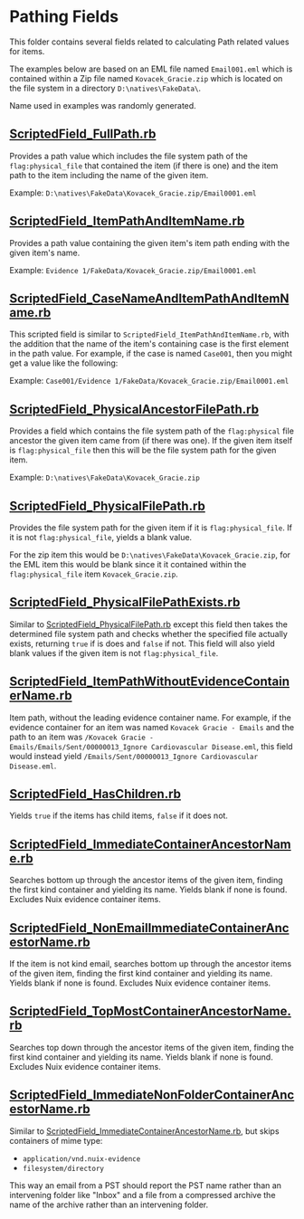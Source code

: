 Pathing Fields
==================

This folder contains several fields related to calculating Path related values for items.  

The examples below are based on an EML file named `Email001.eml` which is contained within a Zip file named `Kovacek_Gracie.zip` which is located on the file system in a directory `D:\natives\FakeData\`.

Name used in examples was randomly generated.

## [ScriptedField_FullPath.rb](https://github.com/Nuix/Scripted-Metadata-Profile-Fields/blob/master/Ruby/Pathing/ScriptedField_FullPath.rb)
Provides a path value which includes the file system path of the `flag:physical_file` that contained the item (if there is one) and the item path to the item including the name of the given item.

Example: `D:\natives\FakeData\Kovacek_Gracie.zip/Email0001.eml`

## [ScriptedField_ItemPathAndItemName.rb](https://github.com/Nuix/Scripted-Metadata-Profile-Fields/blob/master/Ruby/Pathing/ScriptedField_ItemPathAndItemName.rb)

Provides a path value containing the given item's item path ending with the given item's name.

Example: `Evidence 1/FakeData/Kovacek_Gracie.zip/Email0001.eml`

## [ScriptedField_CaseNameAndItemPathAndItemName.rb](https://github.com/Nuix/Scripted-Metadata-Profile-Fields/blob/master/Ruby/Pathing/ScriptedField_CaseNameAndItemPathAndItemName.rb)

This scripted field is similar to `ScriptedField_ItemPathAndItemName.rb`, with the addition that the name of the item's containing case is the first element in the path value.  For example, if the case is named `Case001`, then you might get a value like the following:

Example: `Case001/Evidence 1/FakeData/Kovacek_Gracie.zip/Email0001.eml`

## [ScriptedField_PhysicalAncestorFilePath.rb](https://github.com/Nuix/Scripted-Metadata-Profile-Fields/blob/master/Ruby/Pathing/ScriptedField_PhysicalAncestorFilePath.rb)
Provides a field which contains the file system path of the `flag:physical` file ancestor the given item came from (if there was one).  If the given item itself is `flag:physical_file` then this will be the file system path for the given item.

Example: `D:\natives\FakeData\Kovacek_Gracie.zip`

## [ScriptedField_PhysicalFilePath.rb](https://github.com/Nuix/Scripted-Metadata-Profile-Fields/blob/master/Ruby/Pathing/ScriptedField_PhysicalFilePath.rb)

Provides the file system path for the given item if it is `flag:physical_file`.  If it is not `flag:physical_file`, yields a blank value.

For the zip item this would be `D:\natives\FakeData\Kovacek_Gracie.zip`, for the EML item this would be blank since it it contained within the `flag:physical_file` item `Kovacek_Gracie.zip`.

## [ScriptedField_PhysicalFilePathExists.rb](https://github.com/Nuix/Scripted-Metadata-Profile-Fields/blob/master/Ruby/Pathing/ScriptedField_PhysicalFilePathExists.rb)

Similar to [ScriptedField_PhysicalFilePath.rb](https://github.com/Nuix/Scripted-Metadata-Profile-Fields/blob/master/Ruby/Pathing/ScriptedField_PhysicalFilePath.rb) except this field then takes the determined file system path and checks whether the specified file actually exists, returning `true` if is does and `false` if not.  This field will also yield blank values if the given item is not `flag:physical_file`.

## [ScriptedField_ItemPathWithoutEvidenceContainerName.rb](https://github.com/Nuix/Scripted-Metadata-Profile-Fields/blob/master/Ruby/Pathing/ScriptedField_ItemPathWithoutEvidenceContainerName.rb)

Item path, without the leading evidence container name.  For example, if the evidence container for an item was named `Kovacek Gracie - Emails` and the path to an item was `/Kovacek Gracie - Emails/Emails/Sent/00000013_Ignore Cardiovascular Disease.eml`, this field would instead yield `/Emails/Sent/00000013_Ignore Cardiovascular Disease.eml`.

## [ScriptedField_HasChildren.rb](https://github.com/Nuix/Scripted-Metadata-Profile-Fields/blob/master/Ruby/Pathing/ScriptedField_HasChildren.rb)

Yields `true` if the items has child items, `false` if it does not.

## [ScriptedField_ImmediateContainerAncestorName.rb](https://github.com/Nuix/Scripted-Metadata-Profile-Fields/blob/master/Ruby/Pathing/ScriptedField_ImmediateContainerAncestorName.rb)

Searches bottom up through the ancestor items of the given item, finding the first kind container and yielding its name.  Yields blank if none is found.  Excludes Nuix evidence container items.

## [ScriptedField_NonEmailImmediateContainerAncestorName.rb](https://github.com/Nuix/Scripted-Metadata-Profile-Fields/blob/master/Ruby/Pathing/ScriptedField_NonEmailImmediateContainerAncestorName.rb)

If the item is not kind email, searches bottom up through the ancestor items of the given item, finding the first kind container and yielding its name.  Yields blank if none is found.  Excludes Nuix evidence container items.

## [ScriptedField_TopMostContainerAncestorName.rb](https://github.com/Nuix/Scripted-Metadata-Profile-Fields/blob/master/Ruby/Pathing/ScriptedField_TopMostContainerAncestorName.rb)

Searches top down through the ancestor items of the given item, finding the first kind container and yielding its name.  Yields blank if none is found.  Excludes Nuix evidence container items.

## [ScriptedField_ImmediateNonFolderContainerAncestorName.rb](https://github.com/Nuix/Scripted-Metadata-Profile-Fields/blob/master/Ruby/Pathing/ScriptedField_ImmediateNonFolderContainerAncestorName.rb)

Similar to [ScriptedField_ImmediateContainerAncestorName.rb](https://github.com/Nuix/Scripted-Metadata-Profile-Fields/blob/master/Ruby/Pathing/ScriptedField_ImmediateContainerAncestorName.rb), but skips containers of mime type:

- `application/vnd.nuix-evidence`
- `filesystem/directory`

This way an email from a PST should report the PST name rather than an intervening folder like "Inbox" and a file from a compressed archive the name of the archive rather than an intervening folder.